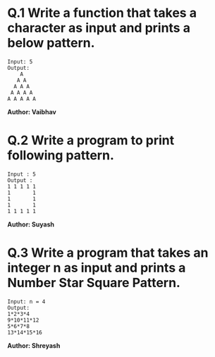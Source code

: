 # Q.1 Write a function that takes a character as input and prints a below pattern.
```
Input: 5
Output:
    A
   A A
  A A A
 A A A A
A A A A A
```
**Author: Vaibhav**

# Q.2 Write a program to print following pattern.
```
Input : 5
Output :
1 1 1 1 1
1       1
1       1
1       1
1 1 1 1 1
```
**Author: Suyash**

# Q.3 Write a program that takes an integer n as input and prints a Number Star Square Pattern.
```
Input: n = 4
Output:
1*2*3*4
9*10*11*12
5*6*7*8
13*14*15*16
```
**Author: Shreyash**
